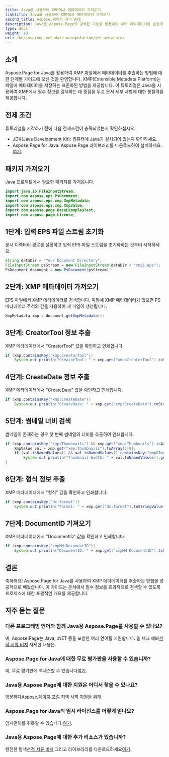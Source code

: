 ```yaml
---
title: Java를 사용하여 XMP에서 메타데이터 가져오기
linktitle: Java를 사용하여 XMP에서 메타데이터 가져오기
second_title: Aspose.페이지 자바 API
description: Java용 Aspose.Page의 강력한 기능을 활용하여 XMP 메타데이터를 손쉽게 추출하세요. 단계별 가이드를 통해 문서 분석 수준을 높이세요!
type: docs
weight: 18
url: /ko/java/xmp-metadata-manipulation/get-metadata/
---
```

## 소개
Aspose.Page for Java를 활용하여 XMP 파일에서 메타데이터를 추출하는 방법에 대한 단계별 가이드에 오신 것을 환영합니다. XMP(Extensible Metadata Platform)는 파일에 메타데이터를 저장하는 표준화된 방법을 제공합니다. 이 튜토리얼은 Java를 사용하여 XMP에서 필수 정보를 검색하는 데 중점을 두고 문서 세부 사항에 대한 통찰력을 제공합니다.
## 전제 조건
튜토리얼을 시작하기 전에 다음 전제조건이 충족되었는지 확인하십시오.
- JDK(Java Development Kit): 컴퓨터에 Java가 설치되어 있는지 확인하세요.
-  Aspose.Page for Java: Aspose.Page 라이브러리를 다운로드하여 설치하세요.[여기](https://releases.aspose.com/page/java/).
## 패키지 가져오기
Java 프로젝트에서 필요한 패키지를 가져옵니다.
```java
import java.io.FileInputStream;
import com.aspose.eps.PsDocument;
import com.aspose.eps.xmp.XmpMetadata;
import com.aspose.eps.xmp.XmpValue;
import com.aspose.page.BaseExamplesTest;
import com.aspose.page.License;
```
## 1단계: 입력 EPS 파일 스트림 초기화
문서 디렉터리 경로를 설정하고 입력 EPS 파일 스트림을 초기화하는 것부터 시작하세요.
```java
String dataDir = "Your Document Directory";
FileInputStream psStream = new FileInputStream(dataDir + "xmp1.eps");
PsDocument document = new PsDocument(psStream);
```
## 2단계: XMP 메타데이터 가져오기
EPS 파일에서 XMP 메타데이터를 검색합니다. 파일에 XMP 메타데이터가 없으면 PS 메타데이터 주석의 값을 사용하여 새 파일이 생성됩니다.
```java
XmpMetadata xmp = document.getXmpMetadata();
```
## 3단계: CreatorTool 정보 추출
XMP 메타데이터에서 "CreatorTool" 값을 확인하고 인쇄합니다.
```java
if (xmp.containsKey("xmp:CreatorTool"))
    System.out.println("CreatorTool: " + xmp.get("xmp:CreatorTool").toStringValue());
```
## 4단계: CreateDate 정보 추출
XMP 메타데이터에서 "CreateDate" 값을 확인하고 인쇄합니다.
```java
if (xmp.containsKey("xmp:CreateDate"))
    System.out.println("CreateDate: " + xmp.get("xmp:CreateDate").toStringValue());
```
## 5단계: 썸네일 너비 검색
썸네일이 존재하는 경우 첫 번째 썸네일의 너비를 추출하여 인쇄합니다.
```java
if (xmp.containsKey("xmp:Thumbnails") && xmp.get("xmp:Thumbnails").isArray()) {
    XmpValue val = xmp.get("xmp:Thumbnails").toArray()[0];
    if (val.isNamedValues() && val.toNamedValues().containsKey("xmpGImg:width"))
        System.out.println("Thumbnail Width: " + val.toNamedValues().get("xmpGImg:width").toInteger());
}
```
## 6단계: 형식 정보 추출
XMP 메타데이터에서 "형식" 값을 확인하고 인쇄합니다.
```java
if (xmp.containsKey("dc:format"))
    System.out.println("Format: " + xmp.get("dc:format").toStringValue());
```
## 7단계: DocumentID 가져오기
XMP 메타데이터에서 "DocumentID" 값을 확인하고 인쇄합니다.
```java
if (xmp.containsKey("xmpMM:DocumentID"))
    System.out.println("DocumentID: " + xmp.get("xmpMM:DocumentID").toStringValue());
```
## 결론
축하해요! Aspose.Page for Java를 사용하여 XMP 메타데이터를 추출하는 방법을 성공적으로 배웠습니다. 이 가이드는 문서에서 필수 정보를 효과적으로 검색할 수 있도록 프로세스에 대한 포괄적인 개요를 제공합니다.
## 자주 묻는 질문
### 다른 프로그래밍 언어와 함께 Java용 Aspose.Page를 사용할 수 있나요?
 예, Aspose.Page는 Java, .NET 등을 포함한 여러 언어를 지원합니다. 을 체크 해봐[선적 서류 비치](https://reference.aspose.com/page/java/) 자세한 내용은.
### Aspose.Page for Java에 대한 무료 평가판을 사용할 수 있습니까?
 예, 무료 평가판에 액세스할 수 있습니다[여기](https://releases.aspose.com/).
### Java용 Aspose.Page에 대한 지원은 어디서 찾을 수 있나요?
 방문하다[Aspose.페이지 포럼](https://forum.aspose.com/c/page/39) 지역 사회 지원을 위해.
### Aspose.Page for Java의 임시 라이선스를 어떻게 얻나요?
 임시면허를 취득할 수 있습니다.[여기](https://purchase.aspose.com/temporary-license/).
### Java용 Aspose.Page에 대한 추가 리소스가 있습니까?
 완전한 탐색[선적 서류 비치](https://reference.aspose.com/page/java/) 그리고 라이브러리를 다운로드하세요[여기](https://releases.aspose.com/page/java/).